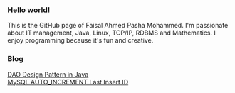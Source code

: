 ### Hello world!
    
This is the GitHub page of Faisal Ahmed Pasha Mohammed. I'm passionate about IT management, Java, Linux, TCP/IP, RDBMS and Mathematics. I enjoy programming because it's fun and creative.
    
  
### Blog
<a href="blog/dao-design-pattern-in-Java.html">DAO Design Pattern in Java</a> <br/>
<a href="blog/MySQL-AUTO_INCREMENT-last-insert-ID.html">MySQL AUTO_INCREMENT Last Insert ID</a> <br/>

    
